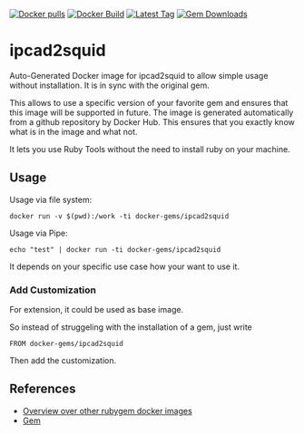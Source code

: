 [![Docker pulls](https://img.shields.io/docker/pulls/rubygem/ipcad2squid.svg)](https://hub.docker.com/r/rubygem/ipcad2squid/)
[![Docker Build](https://img.shields.io/docker/automated/rubygem/ipcad2squid.svg)](https://hub.docker.com/r/rubygem/ipcad2squid/)
[![Latest Tag](https://img.shields.io/github/tag/docker-rubygem/ipcad2squid.svg)](https://hub.docker.com/r/rubygem/ipcad2squid/)
[![Gem Downloads](https://img.shields.io/gem/dt/ipcad2squid.svg)](https://rubygems.org/gems/ipcad2squid/)
# ipcad2squid

Auto-Generated Docker image for ipcad2squid to allow simple usage without installation.
It is in sync with the original gem.

This allows to use a specific version of your favorite gem and ensures that this image will be supported in future.
The image is generated automatically from a github repository by Docker Hub.
This ensures that you exactly know what is in the image and what not.

It lets you use Ruby Tools without the need to install ruby on your machine.

## Usage

Usage via file system:

`docker run -v $(pwd):/work -ti docker-gems/ipcad2squid`

Usage via Pipe:

`echo "test" | docker run -ti docker-gems/ipcad2squid`

It depends on your specific use case how your want to use it.

### Add Customization

For extension, it could be used as base image.

So instead of struggeling with the installation of a gem, just write

`FROM docker-gems/ipcad2squid`

Then add the customization.

## References

 - [Overview over other rubygem docker images](https://github.com/thinkbot/docker-rubygem)
 - [Gem](https://rubygems.org/gems/ipcad2squid/)
